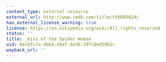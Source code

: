 ```yaml
---
content_type: external-resource
external_url: http://www.imdb.com/title/tt0089424/
has_external_license_warning: true
license: https://en.wikipedia.org/wiki/All_rights_reserved
status: ''
title: _Kiss of the Spider Woman_
uid: 0ecbfc7a-dbb4-49af-8e3b-29fc8ed59b2c
wayback_url: ''
---
```

